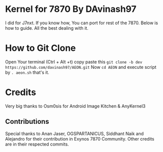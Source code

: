 # Kernel for 7870 By DAvinash97
I did for J7nxt. If you know how, You can port for rest of the 7870.
 Below is how to guide. All the best dealing with it.

# How to Git Clone
Open Your terminal (Ctrl + Alt +t) copy paste this
`git clone -b dev https://github.com/davinash97/AEON.git`
Now
`cd AEON`
and execute script by
`. aeon.sh`
that's it.

# Credits
Very big thanks to Osm0sis for Android Image Kitchen & AnyKernel3

## Contributions
Special thanks to Anan Jaser, OGSPARTANICUS, Siddhant Naik and Alejandro for their contribution in Exynos 7870 Community.
Other credits are in their respected commits.

